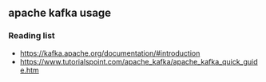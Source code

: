 ## apache kafka usage


### Reading list
- https://kafka.apache.org/documentation/#introduction
- https://www.tutorialspoint.com/apache_kafka/apache_kafka_quick_guide.htm

